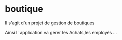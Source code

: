 # boutique

Il s'agit d'un projet de gestion de boutiques

Ainsi l' application va gérer les Achats,les employés ...

